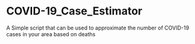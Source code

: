 # COVID-19_Case_Estimator
A Simple script that can be used to approximate the number of COVID-19 cases in your area based on deaths
